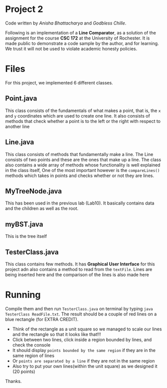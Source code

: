 # Project 2

Code written by *Anisha Bhattacharya* and *Godbless Chille*.

Following is an implementation of a **Line Comparator**, as a solution of the assignment for the course **CSC 172** at the University of Rochester. It is made public to demonstrate a code sample by the author, and for learning. We trust it will not be used to violate academic honesty policies.

# Files

For this project, we implemented 6 different classes.

## Point.java
This class consists of the fundamentals of what makes a point, that is, the `x` and `y` coordinates which are used to create one line. It also consists of methods that check whether a point is to the left or the right with respect to another line

## Line.java
This class consists of methods that fundamentally make a line. The Line consists of two points and these are the ones that make up a line. The class also contains a wide array of methods whose functionality is well explained in the class itself,
One of the most important however is the `compareLines()` methods which takes in points and checks whether or not they are lines.

## MyTreeNode.java
This has been used in the previous lab (Lab10). It basically contains data and the children as well as the root.

## myBST.java
This is the tree itself

## TesterClass.java
This class contains few methods. It has **Graphical User Interface** for this project adn also contains a method to read from the `textFile`. Lines are being inserted here and the comparison of the lines is also made here

# Running
Compile them and then run `TesterClass.java` on terminal by typing `java TesterClass ReadFile.txt`. The result should be a couple of red lines on a blue rectangle (for EXTRA CREDIT).

* Think of the rectangle as a unit square so we managed to scale our lines and the rectangle so that it looks like that!!!
* Click between two lines, click inside a region bounded by lines, and check the console
* It should display `points bounded by the same region` if they are in the same region of lines
* Or `points are separated by a line` if they are not in the same region
* Also try to put your own lines(within the unit square) as we designed it (20 points)

Thanks.
